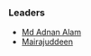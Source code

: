 ### Leaders
* [Md Adnan Alam](mailto:adnan.alam@owasp.org)
* [Mairajuddeen](mailto:mairajuddeen@owasp.org)
<!--* [Prateek Gupta](mailto:prateek.gupta@owasp.org)
### * [Bharat Bhushan](mailto:bharat.bhushan@owasp.org)-->
